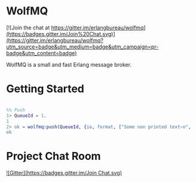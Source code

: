 WolfMQ 
============

[![Join the chat at https://gitter.im/erlangbureau/wolfmq](https://badges.gitter.im/Join%20Chat.svg)](https://gitter.im/erlangbureau/wolfmq?utm_source=badge&utm_medium=badge&utm_campaign=pr-badge&utm_content=badge)

WolfMQ is a small and fast Erlang message broker.

Getting Started
===============

```erl

%% Push
1> QueueId = 1.
1
2> ok = wolfmq:push(QueueId, {io, format, ["Some non printed text~n", []]}).
ok

```

Project Chat Room
=================
[![Gitter](https://badges.gitter.im/Join Chat.svg)](https://gitter.im/erlangbureau/wolfmq?utm_source=badge&utm_medium=badge&utm_campaign=pr-badge&utm_content=badge)

